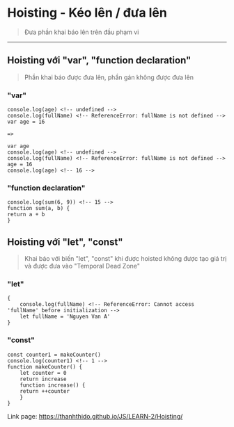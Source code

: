 # Hoisting - Kéo lên / đưa lên

> Đưa phần khai báo lên trên đầu phạm vi

---

## Hoisting với "var", "function declaration"

> Phần khai báo được đưa lên, phần gán không được đưa lên

### "var"

    console.log(age) <!-- undefined -->
    console.log(fullName) <!-- ReferenceError: fullName is not defined -->
    var age = 16

    =>

    var age
    console.log(age) <!-- undefined -->
    console.log(fullName) <!-- ReferenceError: fullName is not defined -->
    age = 16
    console.log(age) <!-- 16 -->

### "function declaration"

    console.log(sum(6, 9)) <!-- 15 -->
    function sum(a, b) {
    return a + b
    }

## Hoisting với "let", "const"

> Khai báo với biến "let", "const" khi được hoisted không được tạo giá trị và được đưa vào "Temporal Dead Zone"

### "let"

    {
        console.log(fullName) <!-- ReferenceError: Cannot access 'fullName' before initialization -->
        let fullName = 'Nguyen Van A'
    }

### "const"

    const counter1 = makeCounter()
    console.log(counter1) <!-- 1 -->
    function makeCounter() {
        let counter = 0
        return increase
        function increase() {
        return ++counter
        }
    }

Link page: https://thanhthido.github.io/JS/LEARN-2/Hoisting/
